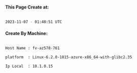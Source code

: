 
   
#### This Page Create at:

```bash

2023-11-07 - 01:48:51 UTC

```

#### Create By Machine:

```bash

Host Name : fv-az578-761

platform  : Linux-6.2.0-1015-azure-x86_64-with-glibc2.35

Ip Local  : 10.1.0.15

```

